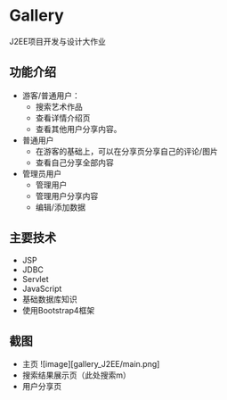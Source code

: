 # Gallery
J2EE项目开发与设计大作业

## 功能介绍

* 游客/普通用户：
    *  搜索艺术作品
    *  查看详情介绍页
    *  查看其他用户分享内容。
* 普通用户
   *  在游客的基础上，可以在分享页分享自己的评论/图片
   *  查看自己分享全部内容
* 管理员用户
   * 管理用户
   * 管理用户分享内容
   * 编辑/添加数据

## 主要技术
* JSP
* JDBC
* Servlet
* JavaScript
* 基础数据库知识
* 使用Bootstrap4框架


##  截图
*  主页
![image][gallery_J2EE/main.png]
*  搜索结果展示页（此处搜索m）
*  用户分享页


